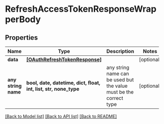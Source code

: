 # RefreshAccessTokenResponseWrapperBody


## Properties
Name | Type | Description | Notes
------------ | ------------- | ------------- | -------------
**data** | [**[OAuthRefreshTokenResponse]**](OAuthRefreshTokenResponse.md) |  | [optional] 
**any string name** | **bool, date, datetime, dict, float, int, list, str, none_type** | any string name can be used but the value must be the correct type | [optional]

[[Back to Model list]](../README.md#documentation-for-models) [[Back to API list]](../README.md#documentation-for-api-endpoints) [[Back to README]](../README.md)


